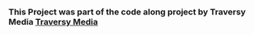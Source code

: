 ### This Project was part of the code along project by Traversy Media [**Traversy Media**](https://www.youtube.com/watch?v=w7ejDZ8SWv8&t=4213s)
